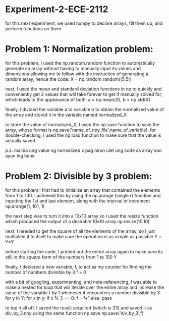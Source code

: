 # Experiment-2-ECE-2112
for this next experiment, we used numpy to declare arrays, fill them up, and perform functions on them

# Problem 1: Normalization problem:
for this problem, I used the np.random.random function to automatically generate an array without having to manually input its values and dimensions allowing me to follow with the instruction of generating a random array, hence the code:
X = np.random.random((5,5))

next, I used the mean and standard deviation functions in np to quickly and conveniently get 2 values that will take forever to get if manually solved for, which leads to the appearance of both: a = np.mean(X), b = np.std(X)

finally, I divided the variable a to variable b to obtain the normalized value of the array and stored it in the variable named normalized_X

to store the value of normalized_X, I used the np.save function to save the array, whose format is np.save('name_of_npy_file',name_of_variable).
for double-checking, I used the np.load function to make sure that the value is actually saved

p.s. maiiba ung value ng normalized x pag nirun ulet ung code sa array soo ayun lng hehe

# Problem 2: Divisible by 3 problem:
for this problem I first had to initialize an array that contained the elements from 1 to 100.
I achieved this by using the np.arange (single r) function and inputting the 1st and last element, along with the interval or increment
np.arange(1, 101, 1)

the next step was to turn it into a 10x10 array so I used the resize function which produced the output of a desirable 10x10 array
np.resize(10,10)

next, I needed to get the square of all the elements of the array, so I just multiplied it to itself to make sure the operation is as simple as possible
Y = Y*Y

before starting the code, I printed out the entire array again to make sure its still in the square form of the numbers from 1 to 100
Y

finally, I declared a new variable, f, to act as my counter for finding the number of numbers divisible by 3
f = 0

with a bit of googling, experimenting, and note-referencing, I was able to make a nested for loop that will iterate over the entire array and increase the value of the variable f by 1 whenever it encounters a number divisible by 3.
for y in Y:
    for x in y:
        if x % 3 == 0:
            f = f+1
        else:
            pass      

to top it all off, I saved the result acquired (which is 33) and saved it as div_by_3.npy using the same function np.save
np.save('div_by_3',f)
